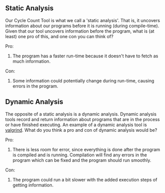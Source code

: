 ## Static Analysis 
 
Our Cycle Count Tool is what we call a 'static analysis'. That is, it uncovers information about our programs before it is running (during compile-time). Given that our tool uncovers information before the program, what is (at least) one pro of this, and one con you can think of?

Pro:
1. The program has a faster run-time because it doesn't have to fetch as much information.

Con:
1. Some information could potentially change during run-time, causing errors in the program. 

## Dynamic Analysis

The opposite of a static analysis is a dynamic analysis. Dynamic analysis tools record and return information about programs that are in the process or have finished executing. An example of a dynamic analysis tool is [valgrind](http://valgrind.org/). What do you think a pro and con of dynamic analysis would be?

Pro:
1. There is less room for error, since everything is done after the program is compiled and is running. Compilation will find any errors in the program  which can be fixed and the program should run smoothly. 

Con:
1. The program could run a bit slower with the added execution steps of getting information.
